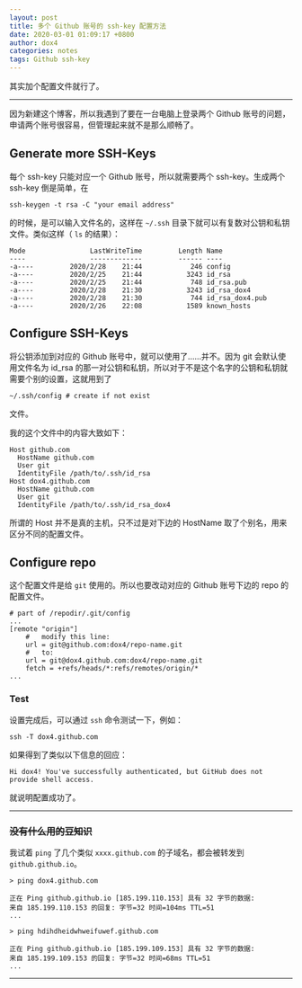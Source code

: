 ```yaml
---
layout: post
title: 多个 Github 账号的 ssh-key 配置方法
date: 2020-03-01 01:09:17 +0800
author: dox4
categories: notes
tags: Github ssh-key
---
```


其实加个配置文件就行了。

---

因为新建这个博客，所以我遇到了要在一台电脑上登录两个 Github 账号的问题，申请两个账号很容易，但管理起来就不是那么顺畅了。

## Generate more SSH-Keys

每个 ssh-key 只能对应一个 Github 账号，所以就需要两个 ssh-key。生成两个 ssh-key 倒是简单，在

```
ssh-keygen -t rsa -C "your email address"
```

的时候，是可以输入文件名的，这样在 `~/.ssh` 目录下就可以有复数对公钥和私钥文件。类似这样（ `ls` 的结果）：

```
Mode                LastWriteTime         Length Name
----                -------------         ------ ----
-a----         2020/2/28    21:44            246 config
-a----         2020/2/25    21:44           3243 id_rsa
-a----         2020/2/25    21:44            748 id_rsa.pub
-a----         2020/2/28    21:30           3243 id_rsa_dox4
-a----         2020/2/28    21:30            744 id_rsa_dox4.pub
-a----         2020/2/26    22:08           1589 known_hosts
```

## Configure SSH-Keys

将公钥添加到对应的 Github 账号中，就可以使用了……并不。因为 git 会默认使用文件名为 id_rsa 的那一对公钥和私钥，所以对于不是这个名字的公钥和私钥就需要个别的设置，这就用到了
```
~/.ssh/config # create if not exist
```
文件。

我的这个文件中的内容大致如下：
```
Host github.com
  HostName github.com
  User git
  IdentityFile /path/to/.ssh/id_rsa
Host dox4.github.com
  HostName github.com
  User git
  IdentityFile /path/to/.ssh/id_rsa_dox4
```
所谓的 Host 并不是真的主机，只不过是对下边的 HostName 取了个别名，用来区分不同的配置文件。

## Configure repo

这个配置文件是给 `git` 使用的。所以也要改动对应的 Github 账号下边的 repo 的配置文件。

```
# part of /repodir/.git/config
...
[remote "origin"]
    #   modify this line:
	url = git@github.com:dox4/repo-name.git
    #   to:
	url = git@dox4.github.com:dox4/repo-name.git
	fetch = +refs/heads/*:refs/remotes/origin/*
...
```

### Test

设置完成后，可以通过 `ssh` 命令测试一下，例如：
```
ssh -T dox4.github.com
```
如果得到了类似以下信息的回应：
```
Hi dox4! You've successfully authenticated, but GitHub does not provide shell access.
```
就说明配置成功了。

---
### ~~没有什么用的豆知识~~

我试着 `ping` 了几个类似 `xxxx.github.com` 的子域名，都会被转发到 `github.github.io`。
```
> ping dox4.github.com

正在 Ping github.github.io [185.199.110.153] 具有 32 字节的数据:
来自 185.199.110.153 的回复: 字节=32 时间=104ms TTL=51
...

> ping hdihdheidwhweifuwef.github.com

正在 Ping github.github.io [185.199.109.153] 具有 32 字节的数据:
来自 185.199.109.153 的回复: 字节=32 时间=68ms TTL=51
...
```
---